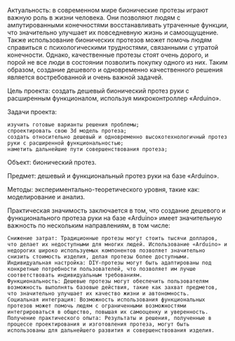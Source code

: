 Актуальность: в современном мире бионические протезы играют важную роль в жизни человека. Они позволяют людям с ампутированными конечностями восстанавливать утраченные функции, что значительно улучшает их повседневную жизнь и самоощущение. Также использование бионических протезов может помочь людям справиться с психологическими трудностями, связанными с утратой конечности. Однако, качественные протезы стоят очень дорого, и порой не все люди в состоянии позволить покупку одного из них. Таким образом, создание дешевого и одновременно качественного решения является востребованной и очень важной задачей.

Цель проекта: создать дешевый бионический протез руки с расширенным функционалом, используя микроконтроллер «Arduino».

Задачи проекта:

    изучить готовые варианты решения проблемы;
    спроектировать свою 3d модель протеза;
    создать относительно дешевый и одновременно высокотехнологичный протез руки с расширенной функциональностью;
    наметить дальнейшие пути совершенствования протеза;

Объект: бионический протез.

Предмет: дешевый и функциональный протез руки на базе «Arduino».

Методы: экспериментально-теоретического уровня, такие как: моделирование и анализ.

Практическая значимость заключается в том, что создание дешевого и функционального протеза руки на базе «Arduino» имеет значительную важность по нескольким направлениям, в том числе:

    Снижение затрат: Традиционные протезы могут стоить тысячи долларов, что делает их недоступными для многих людей. Использование «Arduino» и недорогих широко используемых компонентов позволяет значительно снизить стоимость изделия, делая протезы более доступными.
    Индивидуальная настройка: DIY-протезы могут быть адаптированы под конкретные потребности пользователей, что позволяет им лучше соответствовать индивидуальным требованиям.
    Функциональность: Дешевые протезы могут обеспечить пользователям возможность выполнять базовые действия, такие как захват предметов, что значительно улучшает их качество жизни и автономность.
    Социальная интеграция: Возможность использования функциональных протезов может помочь людям с ограниченными возможностями интегрироваться в общество, повышая их самооценку и уверенность.
    Получение практического опыта: Результаты и решения, полученные в процессе проектирования и изготовления протеза, могут быть использованы для дальнейшего развития и совершенствования изделия.

